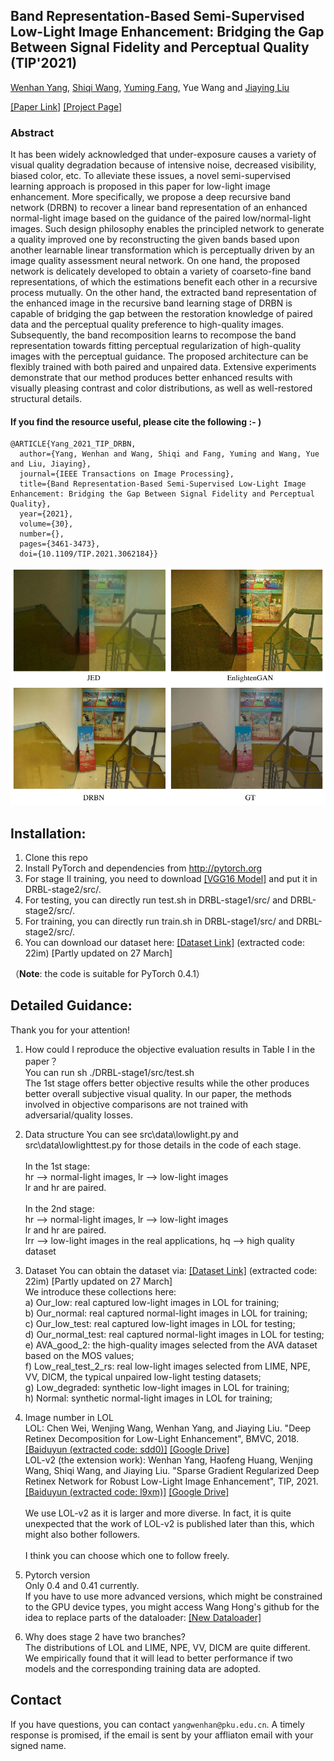## Band Representation-Based Semi-Supervised Low-Light Image Enhancement: Bridging the Gap Between Signal Fidelity and Perceptual Quality (TIP'2021)

[Wenhan Yang](https://flyywh.github.io/index.html), 
[Shiqi Wang](https://www.cs.cityu.edu.hk/~shiqwang/), 
[Yuming Fang](https://sites.google.com/site/leofangyuming/), 
Yue Wang 
and [Jiaying Liu](http://www.icst.pku.edu.cn/struct/people/liujiaying.html) 

[[Paper Link]](http://39.96.165.147/Pub%20Files/2021/ywh_tip21_2.pdf)
[[Project Page]](https://github.com/flyywh/TIP-2021-Deep-Recursive-Band-Network)

### Abstract

It has been widely acknowledged that under-exposure causes a variety of visual quality degradation because of intensive noise, decreased visibility, biased color, etc. To alleviate these issues, a novel semi-supervised learning approach is proposed in this paper for low-light image enhancement. More specifically, we propose a deep recursive band network (DRBN) to recover a linear band representation of an enhanced normal-light image based on the guidance of the paired low/normal-light images. Such design philosophy enables the principled network to generate a quality improved one by reconstructing the given bands based upon another learnable linear transformation which is perceptually driven by an image quality assessment neural network. On one hand, the proposed network is delicately developed to obtain a variety of coarseto-fine band representations, of which the estimations benefit each other in a recursive process mutually. On the other hand, the extracted band representation of the enhanced image in the recursive band learning stage of DRBN is capable of bridging the gap between the restoration knowledge of paired data and the perceptual quality preference to high-quality images. Subsequently, the band recomposition learns to recompose the band representation towards fitting perceptual regularization of high-quality images with the perceptual guidance. The proposed architecture can be flexibly trained with both paired and unpaired data. Extensive experiments demonstrate that our method produces better enhanced results with visually pleasing contrast and color distributions, as well as well-restored structural details.

#### If you find the resource useful, please cite the following :- )

```
@ARTICLE{Yang_2021_TIP_DRBN,
  author={Yang, Wenhan and Wang, Shiqi and Fang, Yuming and Wang, Yue and Liu, Jiaying},
  journal={IEEE Transactions on Image Processing}, 
  title={Band Representation-Based Semi-Supervised Low-Light Image Enhancement: Bridging the Gap Between Signal Fidelity and Perceptual Quality}, 
  year={2021},
  volume={30},
  number={},
  pages={3461-3473},
  doi={10.1109/TIP.2021.3062184}}
```
<img src="teaser/teaser_DRBN.png" > 

## Installation:

1. Clone this repo
2. Install PyTorch and dependencies from http://pytorch.org 
3. For stage II training, you need to download [[VGG16 Model]](https://download.pytorch.org/models/vgg16-397923af.pth) and put it in DRBL-stage2/src/.
4. For testing, you can directly run test.sh in DRBL-stage1/src/ and DRBL-stage2/src/.
5. For training, you can directly run train.sh in DRBL-stage1/src/ and DRBL-stage2/src/.
6. You can download our dataset here: [[Dataset Link]](https://pan.baidu.com/s/149C65GCvg4lVKLDQqFdvqw) (extracted code: 22im) [Partly updated on 27 March]

（**Note**: the code is suitable for PyTorch 0.4.1）

## Detailed Guidance:

Thank you for your attention!

1. How could I reproduce the objective evaluation results in Table I in the paper？<br>
You can run sh ./DRBL-stage1/src/test.sh <br>
The 1st stage offers better objective results while the other produces better overall subjective visual quality.
In our paper, the methods involved in objective comparisons are not trained with adversarial/quality losses. <br>

2. Data structure
You can see src\data\lowlight.py and src\data\lowlighttest.py for those details in the code of each stage.<br><br>
In the 1st stage: <br>
hr --> normal-light images, lr --> low-light images <br>
lr and hr are paired. <br> <br>
In the 2nd stage: <br>
hr --> normal-light images, lr --> low-light images <br>
lr and hr are paired. <br>
lrr --> low-light images in the real applications, hq --> high quality dataset <br>

3. Dataset
You can obtain the dataset via: [[Dataset Link]](https://pan.baidu.com/s/149C65GCvg4lVKLDQqFdvqw) (extracted code: 22im) [Partly updated on 27 March] <br>
We introduce these collections here: <br>
a) Our_low: real captured low-light images in LOL for training; <br>
b) Our_normal: real captured normal-light images in LOL for training; <br>
c) Our_low_test: real captured low-light images in LOL for testing; <br>
d) Our_normal_test: real captured normal-light images in LOL for testing; <br>
e) AVA_good_2: the high-quality images selected from the AVA dataset based on the MOS values; <br>
f) Low_real_test_2_rs: real low-light images selected from LIME, NPE, VV, DICM, the typical unpaired low-light testing datasets; <br>
g) Low_degraded: synthetic low-light images in LOL for training; <br>
h) Normal: synthetic normal-light images in LOL for training; <br>

4. Image number in LOL <br>
LOL: Chen Wei, Wenjing Wang, Wenhan Yang, and Jiaying Liu. "Deep Retinex Decomposition for Low-Light Enhancement", BMVC, 2018. [[Baiduyun (extracted code: sdd0)]](https://pan.baidu.com/s/1spt0kYU3OqsQSND-be4UaA) [[Google Drive]](https://drive.google.com/file/d/18bs_mAREhLipaM2qvhxs7u7ff2VSHet2/view?usp=sharing) <br>
LOL-v2 (the extension work): Wenhan Yang, Haofeng Huang, Wenjing Wang, Shiqi Wang, and Jiaying Liu. "Sparse Gradient Regularized Deep Retinex Network for Robust Low-Light Image Enhancement", TIP, 2021. [[Baiduyun (extracted code: l9xm)]](https://pan.baidu.com/s/1U9ePTfeLlnEbr5dtI1tm5g) [[Google Drive]](https://drive.google.com/file/d/1dzuLCk9_gE2bFF222n3-7GVUlSVHpMYC/view?usp=sharing) <br> <br>
We use LOL-v2 as it is larger and more diverse. In fact, it is quite unexpected that the work of LOL-v2 is published later than this, which might also bother followers.<br> <br>
I think you can choose which one to follow freely. <br>

5. Pytorch version <br>
Only 0.4 and 0.41 currently. <br> If you have to use more advanced versions, which might be constrained to the GPU device types, you might access Wang Hong's github for the idea to replace parts of the dataloader: [[New Dataloader]](https://github.com/hongwang01/RCDNet/tree/master/pytorch1.0%2B/for_syn/src) <br> 

6. Why does stage 2 have two branches? <br>
The distributions of LOL and LIME, NPE, VV, DICM are quite different. <br>
We empirically found that it will lead to better performance if two models and the corresponding training data are adopted.


## Contact

If you have questions, you can contact `yangwenhan@pku.edu.cn`.
A timely response is promised, if the email is sent by your affliaton email with your signed name.
